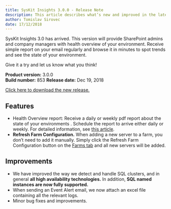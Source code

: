 ```yaml
---
title: SysKit Insights 3.0.0 - Release Note
description: This article describes what’s new and improved in the latest version of SysKit Insights.
author: Tomislav Sirovec
date: 17/12/2018
---
```


SysKit Insights 3.0 has arrived. This version will provide SharePoint admins and company managers with health overview of your environment. Receive simple report on your email regularly and browse it in minutes to spot trends and see the state of your environment. 

Give it a try and let us know what you think!

__Product version:__ 3.0.0  
__Build number:__ 853
__Release date:__ Dec 19, 2018  

[Click here to download the new release.](https://www.syskit.com/products/insights/download/)

## Features

- Health Overview report: Receive a daily or weekly pdf report about the state of your environments . Schedule the report to arrive either daily or weekly. For detailed information, see [this article](#internal/get-to-know-insights/health-overview).
- __Refresh Farm Configuration.__ When adding a new server to a farm, you don’t need to add it manually. Simply click the Refresh Farm Configuration button on the [Farms tab](#internal/get-to-know-insights/farms-screen) and all new servers will be added.



## Improvements
- We have improved the way we detect and handle SQL clusters, and in general __all high availability technologies.__ In addition, __SQL named instances are now fully supported.__
- When sending an Event Alert email, we now attach an excel file containing all the relevant logs. 
- Minor bug fixes and improvements.